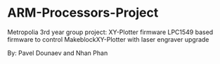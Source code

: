 # ARM-Processors-Project

<!-- Metropolia 3rd year group project: XY-Plotter -->

Metropolia 3rd year group project: XY-Plotter firmware  LPC1549 based firmware to control MakeblockXY-Plotter with laser engraver upgrade

By: Pavel Dounaev and Nhan Phan 	

